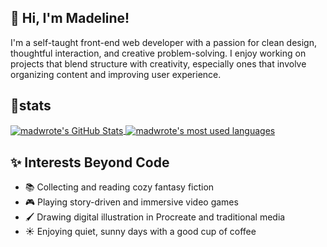 ## 👋 Hi, I'm Madeline!

I'm a self-taught front-end web developer with a passion for clean design, thoughtful interaction, and creative problem-solving. 
I enjoy working on projects that blend structure with creativity, especially ones that involve organizing content and improving user experience.

## 🌱stats

<a href="https://github.com/madwrote/madwrote">
  <img align="center" src="https://github-readme-stats.vercel.app/api?username=madwrote&show_icons=true&line_height=27&count_private=true&theme=dracula" alt="madwrote's GitHub Stats" />
</a>
<a href="https://github.com/madwrote/madwrote">
  <img align="center" src="https://github-readme-stats.vercel.app/api/top-langs/?username=madwrote&langs_count=3&theme=dracula" alt="madwrote's most used languages" />
</a>

<!--![GitHub Trophies](https://github-profile-trophy.vercel.app/?username=your-username&theme=darkhub&no-bg=true)-->

<!--## 🌱 projects im working on-->

## ✨ Interests Beyond Code

- 📚 Collecting and reading cozy fantasy fiction  
- 🎮 Playing story-driven and immersive video games  
- 🖌️ Drawing digital illustration in Procreate and traditional media
- ☀️ Enjoying quiet, sunny days with a good cup of coffee  

<!---
madwrote/madwrote is a ✨ special ✨ repository because its `README.md` (this file) appears on your GitHub profile.
You can click the Preview link to take a look at your changes.
- 👋 Hi, I’m @madwrote
- 👀 I’m interested in ...
- 🌱 I’m currently learning ...
- 💞️ I’m looking to collaborate on ...
- 📫 How to reach me ...
- 😄 Pronouns: ...
- ⚡ Fun fact: ...
--->
